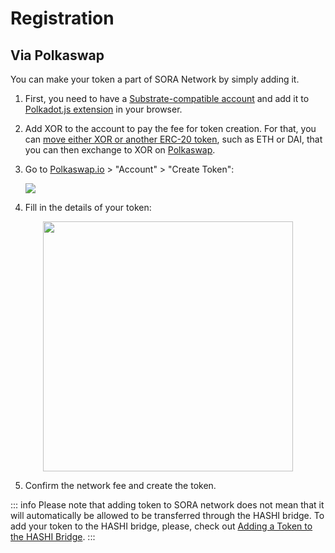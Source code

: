 # Registration

## Via Polkaswap

You can make your token a part of SORA Network by simply adding it.

1. First, you need to have a [Substrate-compatible account](https://wiki.polkadot.network/docs/en/learn-accounts) and add it to [Polkadot.js extension](https://polkadot.js.org/extension/) in your browser.

2. Add XOR to the account to pay the fee for token creation. For that, you can [move either XOR or another ERC-20 token](https://wiki.sora.org/guides/how-to-transfer-from-ethereum-mainnet-to-sora-v2-hashi-bridge), such as ETH or DAI, that you can then exchange to XOR on [Polkaswap](https://polkaswap.io/#/swap).

3. Go to [Polkaswap.io](https://polkaswap.io/) > "Account" > "Create Token":

   ![](/.gitbook/assets/register-asset-create-token.png)

4. Fill in the details of your token:

<center><img src="/.gitbook/assets/register-asset-create-token-fill-in.png" width="400"></center>

5. Confirm the network fee and create the token.

::: info
Please note that adding token to SORA network does not mean that it
will automatically be allowed to be transferred through the HASHI
bridge. To add your token to the HASHI bridge, please, check out
[Adding a Token to the HASHI Bridge](adding-tokens-to-hashi-bridge.md).
:::
